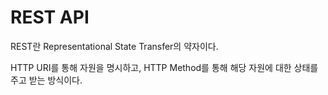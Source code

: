# REST API

REST란 Representational State Transfer의 약자이다.

HTTP URI를 통해 자원을 명시하고, HTTP Method를 통해 해당 자원에 대한 상태를 주고 받는 방식이다.
